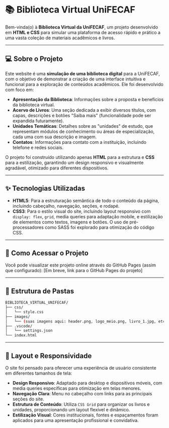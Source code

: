 # 📚 Biblioteca Virtual UniFECAF

Bem-vinda(o) à **Biblioteca Virtual da UniFECAF**, um projeto desenvolvido em **HTML e CSS** para simular uma plataforma de acesso rápido e prático a uma vasta coleção de materiais acadêmicos e livros.

---

## 💻 Sobre o Projeto

Este website é uma **simulação de uma biblioteca digital** para a UniFECAF, com o objetivo de demonstrar a criação de uma interface intuitiva e funcional para a exploração de conteúdos acadêmicos. Ele foi desenvolvido com foco em:

* **Apresentação da Biblioteca**: Informações sobre a proposta e benefícios da biblioteca virtual.
* **Acervo de Livros**: Uma seção dedicada a exibir diversos títulos, com capas, descrições e botões "Saiba mais" (funcionalidade pode ser expandida futuramente).
* **Unidades Temáticas**: Detalhes sobre as "unidades" de estudo, que representam módulos de conhecimento ou áreas de especialização, cada uma com sua descrição e imagem.
* **Contatos**: Informações para contato com a instituição, incluindo telefone e redes sociais.

O projeto foi construído utilizando apenas **HTML** para a estrutura e **CSS** para a estilização, garantindo um design responsivo e visualmente agradável, otimizado para diferentes dispositivos.

---

## ✨ Tecnologias Utilizadas

* **HTML5**: Para a estruturação semântica de todo o conteúdo da página, incluindo cabeçalho, navegação, seções, e rodapé.
* **CSS3**: Para o estilo visual do site, incluindo layout responsivo com `display: flex`, `grid`, media queries para adaptação mobile, e estilização de elementos como textos, imagens e botões. O uso de pré-processadores como SASS foi explorado para otimização do código CSS.

---

## 🚀 Como Acessar o Projeto

Você pode visualizar este projeto online através do GitHub Pages (assim que configurado):
[Em breve, link para o GitHub Pages do projeto]

---

## 📂 Estrutura de Pastas
```bash 
BIBLIOTECA_VIRTUAL_UNIFECAF/
├── css/
│   └── style.css
├── images/
│   └── (suas imagens aqui: header.png, logo_meio.png, livro_1.jpg, etc.)
├── .vscode/
│   └── settings.json
└── index.html
```

---

## 🎨 Layout e Responsividade

O site foi pensado para oferecer uma experiência de usuário consistente em diferentes tamanhos de tela:

* **Design Responsivo**: Adaptado para desktop e dispositivos móveis, com media queries específicas para otimização em telas menores.
* **Navegação Clara**: Menu no cabeçalho com links para as principais seções do site.
* **Estrutura de Conteúdo**: Utiliza `CSS Grid` para organizar os livros e unidades, proporcionando um layout flexível e dinâmico.
* **Estilização Visual**: Cores institucionais, fontes e espaçamentos foram aplicados para uma apresentação profissional e convidativa.
